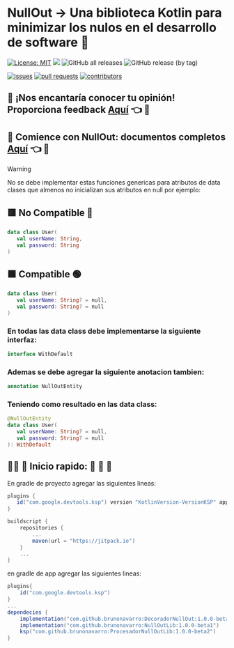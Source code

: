 # NullOut -> Una biblioteca Kotlin para minimizar los nulos en el desarrollo de software :pushpin:

[![License: MIT](https://img.shields.io/badge/License-MIT-yellow.svg)](https://opensource.org/licenses/MIT)
[![](https://jitpack.io/v/brunonavarro/NullOutLib.svg)](https://jitpack.io/#brunonavarro/NullOutLib)
![GitHub all releases](https://img.shields.io/github/downloads/brunonavarro/NullOutLib/total)
![GitHub release (by tag)](https://img.shields.io/github/downloads/brunonavarro/NullOutLib/1.0.0-beta1/total)


[![issues](https://img.shields.io/github/issues/brunonavarro/NullOutLib?style=for-the-badge)](https://github.com/brunonavarro/NullOutLib/issues)
[![pull requests](https://img.shields.io/github/issues-pr/brunonavarro/NullOutLib?style=for-the-badge)](https://github.com/brunonavarro/NullOutLib/pulls)
[![contributors](https://img.shields.io/github/contributors/brunonavarro/NullOutLib?style=for-the-badge)](https://github.com/brunonavarro/NullOutLib/graphs/contributors)

## :loudspeaker: **¡Nos encantaría conocer tu opinión! Proporciona feedback [Aquí](https://github.com/brunonavarro/NullOutLib/issues/new?assignees=brunonavarro&labels=feedback&projects=&template=feedback-libreria-NullOutLib.md&title=%5BFEEDBACK%5D)** :point_left: :loudspeaker:


## :blue_book: **Comience con NullOut: documentos completos [Aquí](https://github.com/brunonavarro/NullOutLib/issues/new?assignees=brunonavarro&labels=feedback&projects=&template=feedback-libreria-NullOutLib.md&title=%5BFEEDBACK%5D)** :point_left: :blue_book:

> [!warning]
> No se debe implementar estas funciones genericas para atributos de data clases que almenos no inicializan sus atributos en null por ejemplo:
> 
> ## 🟥 No Compatible 🔴
> ```kotlin
> data class User(
>    val userName: String,
>    val password: String
> )
> ```
> ## 🟩 Compatible 🟢
> ```kotlin
> data class User(
>    val userName: String? = null,
>    val password: String? = null
> )
> ```
> ### En todas las data class debe implementarse la siguiente interfaz:
> ```kotlin
> interface WithDefault
> ```
> ### Ademas se debe agregar la siguiente anotacion tambien:
> ```kotlin
> annotation NullOutEntity
> ```
> ### Teniendo como resultado en las data class:
> ```kotlin
> @NullOutEntity
> data class User(
>    val userName: String? = null,
>    val password: String? = null
> ): WithDefault
> ```

## 👨‍💻 :pill: Inicio rapido: :rocket: :rocket: :rocket:

En gradle de proyecto agregar las siguientes lineas:

```gradle
plugins {
   id("com.google.devtools.ksp") version "KotlinVersion-VersionKSP" apply false
}

buildscript {
    repositories {
        ...
        maven(url = "https://jitpack.io")
    }
    ...
}
```

en gradle de app agregar las siguientes lineas:

```gradle
plugins{
	id("com.google.devtools.ksp")
}
...
dependecies {
	implementation("com.github.brunonavarro:DecoradorNullOut:1.0.0-beta5")
	implementation("com.github.brunonavarro:NullOutLib:1.0.0-beta1")
	ksp("com.github.brunonavarro:ProcesadorNullOutLib:1.0.0-beta2")
}
```







